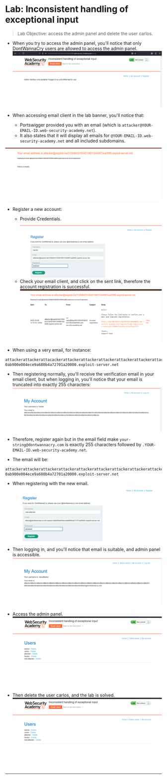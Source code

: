 # Lab: Inconsistent handling of exceptional input

> Lab Objective: access the admin panel and delete the user carlos.

- When you try to access the admin panel, you'll notice that only DontWannaCry users are allowed to access the admin panel.
  ![1st screenshot](./attachments/1.png)

- When accessing email client in the lab banner, you'll notice that:
  - Portswigger provided you with an email (which is `attacker@YOUR-EMAIL-ID.web-security-academy.net`).
  - It also states that it will display all emails for `@YOUR-EMAIL-ID.web-security-academy.net` and all included subdomains.

![2nd screenshot](./attachments/2.png)

- Register a new account:

  - Provide Credentials.
    ![3rd screenshot](./attachments/3.png)
  - Check your email client, and click on the sent link, therefore the account registration is successful.
    ![4th screenshot](./attachments/4.png)

- When using a very email, for instance:

```
attackerattackerattacackerattackerattackerattackerattackerattackerattackerattackerattackerattacktackerattackerattackerattackerattackerattackerattackerattackerattackerattackerattackerattackerattackerattackerattacackerattackerattackerattackerattackerattackerattacker@exploit-0ab900e004ece9a680b4a72701a20000.exploit-server.net
```

- Then registering normally, you'll receive the verification email in your email client, but when logging in, you'll notice that your email is truncated into exactly 255 characters:
  ![5th screenshot](./attachments/5.png)

- Therefore, register again but in the email field make `your-string@dontwannacry.com` is exactly 255 characters followed by `.YOUR-EMAIL-ID.web-security-academy.net`.

- The email will be:

```
attackerattackerattackerattackerattackerattackerattackerattackerattackerattackerattackerattackerattackerattackerattackerattackerattackerattackerattackerattackerattackerattackerattackerattackerattackerattackerattackerattackerattackerattack@dontwannacry.com.exploit-0ab900e004ece9a680b4a72701a20000.exploit-server.net
```

- When registering with the new email.
  ![6th screenshot](./attachments/6.png)

- Then logging in, and you'll notice that email is suitable, and admin panel is accessible.
  ![7th screenshot](./attachments/7.png)

- Access the admin panel.
  ![8th screenshot](./attachments/8.png)

- Then delete the user carlos, and the lab is solved.
  ![8th screenshot](./attachments/8.png)

---
